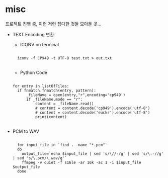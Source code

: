 # misc
프로젝트 진행 중, 이런 저런 잡다한 것들 모아둔 곳...

* TEXT Encoding 변환
  + ICONV on terminal
  <pre>
  <code>
    iconv -f CP949 -t UTF-8 test.txt > out.txt
  </code>
  </pre>
  
  + Python Code
  <pre>
  <code>
  for entry in listOfFiles:
	if fnmatch.fnmatch(entry, pattern):
		_fileName = open(entry,"r",encoding='cp949')
		if _fileName.mode == "r":
			content = _fileName.read()
			# content = content.decode('cp949').encode('utf-8')
			# content = content.decode('euckr').encode('utf-8')
			print(content)
  </code>
  </pre>

* PCM to WAV
    <pre><code>
	for input_file in `find . -name "*.pcm"`
	do
	  output_file=`echo $input_file | sed 's/\//-/g' | sed 's/\.-//g' | sed 's/\.pcm/\.wav/g'`
	  ffmpeg -v quiet -f s16le -ar 16k -ac 1 -i $input_file $output_file
	done
    </code></pre>
